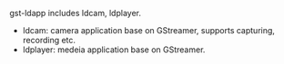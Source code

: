 gst-ldapp includes ldcam, ldplayer.

* ldcam: camera application base on GStreamer, supports capturing, recording etc.
* ldplayer: medeia application base on GStreamer.
